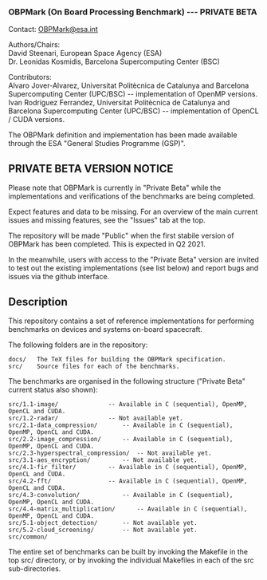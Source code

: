 ### OBPMark (On Board Processing Benchmark) --- PRIVATE BETA
Contact: OBPMark@esa.int  
  
Authors/Chairs:  
David Steenari, European Space Agency (ESA)  
Dr. Leonidas Kosmidis, Barcelona Supercomputing Center (BSC)  
  
Contributors:  
Alvaro Jover-Alvarez, Universitat Politècnica de Catalunya and Barcelona Supercomputing Center (UPC/BSC) -- implementation of OpenMP versions. 
Ivan Rodriguez Ferrandez, Universitat Politècnica de Catalunya and Barcelona Supercomputing Center (UPC/BSC) -- implementation of OpenCL / CUDA versions.  
  
The OBPMark definition and implementation has been made available through the ESA "General Studies Programme (GSP)".  
  
## PRIVATE BETA VERSION NOTICE
Please note that OBPMark is currently in "Private Beta" while the implementations and verifications of the benchmarks are being completed.

Expect features and data to be missing. For an overview of the main current issues and missing features, see the "Issues" tab at the top. 

The repository will be made "Public" when the first stabile version of OBPMark has been completed. This is expected in Q2 2021. 

In the meanwhile, users with access to the "Private Beta" version are invited to test out the existing implementations (see list below) and report bugs and issues via the github interface.

## Description
This repository contains a set of reference implementations for performing benchmarks on devices and systems on-board spacecraft. 

The following folders are in the repository: 

	docs/	The TeX files for building the OBPMark specification. 
	src/	Source files for each of the benchmarks. 

The benchmarks are organised in the following structure ("Private Beta" current status also shown): 

	src/1.1-image/				-- Available in C (sequential), OpenMP, OpenCL and CUDA.
	src/1.2-radar/				-- Not available yet.
	src/2.1-data_compression/		-- Available in C (sequential), OpenMP, OpenCL and CUDA.
	src/2.2-image_compression/		-- Available in C (sequential), OpenMP, OpenCL and CUDA.
	src/2.3-hyperspectral_compression/	-- Not available yet.
	src/3.1-aes_encryption/			-- Not available yet.
	src/4.1-fir_filter/			-- Available in C (sequential), OpenMP, OpenCL and CUDA.
	src/4.2-fft/				-- Available in C (sequential), OpenMP, OpenCL and CUDA.
	src/4.3-convolution/			-- Available in C (sequential), OpenMP, OpenCL and CUDA.
	src/4.4-matrix_multiplication/		-- Available in C (sequential), OpenMP, OpenCL and CUDA.
	src/5.1-object_detection/		-- Not available yet. 
	src/5.2-cloud_screening/		-- Not available yet.
	src/common/

The entire set of benchmarks can be built by invoking the Makefile in the top src/ directory, or by invoking the individual Makefiles in each of the src sub-directories. 


